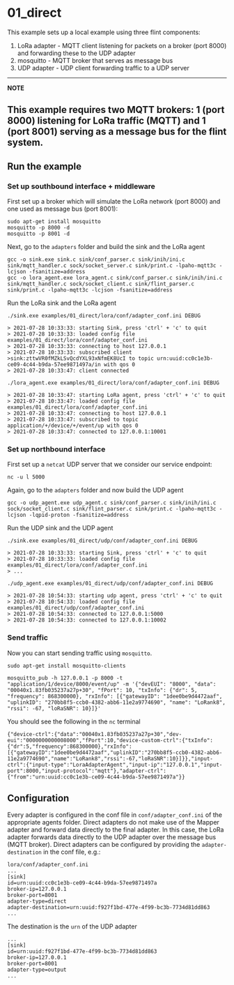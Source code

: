 # 01_direct
This example sets up a local example using three flint components:
1. LoRa adapter - MQTT client listening for packets on a broker (port 8000) and forwarding these to the UDP adapter
2. mosquitto - MQTT broker that serves as message bus
3. UDP adapter - UDP client forwarding traffic to a UDP server

---
**NOTE**

This example requires two MQTT brokers: 1 (port 8000) listening for LoRa traffic (MQTT) and 1 (port 8001) serving as a message bus for the flint system.
---

## Run the example
### Set up southbound interface + middleware
First set up a broker which will simulate the LoRa network (port 8000) and one used as message bus (port 8001):
```
sudo apt-get install mosquitto
mosquitto -p 8000 -d
mosquitto -p 8001 -d
```

Next, go to the `adapters` folder and build the sink and the LoRa agent
```
gcc -o sink.exe sink.c sink/conf_parser.c sink/inih/ini.c sink/mqtt_handler.c sock/socket_server.c sink/print.c -lpaho-mqtt3c -lcjson -fsanitize=address
gcc -o lora_agent.exe lora_agent.c sink/conf_parser.c sink/inih/ini.c sink/mqtt_handler.c sock/socket_client.c sink/flint_parser.c sink/print.c -lpaho-mqtt3c -lcjson -fsanitize=address
```

Run the LoRa sink and the LoRa agent
```
./sink.exe examples/01_direct/lora/conf/adapter_conf.ini DEBUG

> 2021-07-28 10:33:33: starting Sink, press 'ctrl' + 'c' to quit
> 2021-07-28 10:33:33: loaded config file examples/01_direct/lora/conf/adapter_conf.ini
> 2021-07-28 10:33:33: connecting to host 127.0.0.1
> 2021-07-28 10:33:33: subscribed client >sink:zttwVR0fMZkLSvQcdYXL93xNfmEK8UcI to topic urn:uuid:cc0c1e3b-ce09-4c44-b9da-57ee9871497a/in with qos 0
> 2021-07-28 10:33:47: client connected 

```

```
./lora_agent.exe examples/01_direct/lora/conf/adapter_conf.ini DEBUG

> 2021-07-28 10:33:47: starting LoRa agent, press 'ctrl' + 'c' to quit
> 2021-07-28 10:33:47: loaded config file examples/01_direct/lora/conf/adapter_conf.ini
> 2021-07-28 10:33:47: connecting to host 127.0.0.1
> 2021-07-28 10:33:47: subscribed to topic application/+/device/+/event/up with qos 0
> 2021-07-28 10:33:47: connected to 127.0.0.1:10001

```

### Set up northbound interface
First set up a `netcat` UDP server that we consider our service endpoint:
```
nc -u l 5000
```

Again, go to the `adapters` folder and now build the UDP agent
```
gcc -o udp_agent.exe udp_agent.c sink/conf_parser.c sink/inih/ini.c sock/socket_client.c sink/flint_parser.c sink/print.c -lpaho-mqtt3c -lcjson -lqpid-proton -fsanitize=address
```

Run the UDP sink and the UDP agent
```
./sink.exe examples/01_direct/udp/conf/adapter_conf.ini DEBUG

> 2021-07-28 10:33:33: starting Sink, press 'ctrl' + 'c' to quit
> 2021-07-28 10:33:33: loaded config file examples/01_direct/lora/conf/adapter_conf.ini
> ...
```

```
./udp_agent.exe examples/01_direct/udp/conf/adapter_conf.ini DEBUG

> 2021-07-28 10:54:33: starting udp agent, press 'ctrl' + 'c' to quit
> 2021-07-28 10:54:33: loaded config file examples/01_direct/udp/conf/adapter_conf.ini
> 2021-07-28 10:54:33: connected to 127.0.0.1:5000
> 2021-07-28 10:54:33: connected to 127.0.0.1:10002

```

### Send traffic
Now you can start sending traffic using `mosquitto`.
```
sudo apt-get install mosquitto-clients

mosquitto_pub -h 127.0.0.1 -p 8000 -t "application/1/device/8000/event/up" -m '{"devEUI": "8000", "data": "00040x1.83fb035237a27p+30", "fPort": 10, "txInfo": {"dr": 5, "frequency": 868300000}, "rxInfo": [{"gatewayID": "1dee0be9d4472aaf", "uplinkID": "270bb8f5-ccb0-4382-abb6-11e2a9774690", "name": "LoRank8", "rssi": -67, "loRaSNR": 10}]}'
```

You should see the following in the `nc` terminal
```
{"device-ctrl":{"data":"00040x1.83fb035237a27p+30","dev-eui":"0000000000008000","fPort":10,"device-custom-ctrl":{"txInfo":{"dr":5,"frequency":868300000},"rxInfo":[{"gatewayID":"1dee0be9d4472aaf","uplinkID":"270bb8f5-ccb0-4382-abb6-11e2a9774690","name":"LoRank8","rssi":-67,"loRaSNR":10}]}},"input-ctrl":{"input-type":"LoraAdapterAgent","input-ip":"127.0.0.1","input-port":8000,"input-protocol":"mqtt"},"adapter-ctrl":{"from":"urn:uuid:cc0c1e3b-ce09-4c44-b9da-57ee9871497a"}}
```

## Configuration
Every adapter is configured in the conf file in `conf/adapter_conf.ini` of the appropriate agents folder.
Direct adapters do not make use of the Mapper adapter and forward data directly to the final adapter. In this case, the LoRa adapter forwards data directly to the UDP adapter over the message bus (MQTT broker). Direct adapters can be configured by providing the `adapter-destination` in the conf file, e.g.:

```
lora/conf/adapter_conf.ini
...
[sink]
id=urn:uuid:cc0c1e3b-ce09-4c44-b9da-57ee9871497a
broker-ip=127.0.0.1
broker-port=8001
adapter-type=direct
adapter-destination=urn:uuid:f927f1bd-477e-4f99-bc3b-7734d81dd863
...
```

The destination is the `urn` of the UDP adapter
```
...
[sink]
id=urn:uuid:f927f1bd-477e-4f99-bc3b-7734d81dd863
broker-ip=127.0.0.1
broker-port=8001
adapter-type=output
...

```